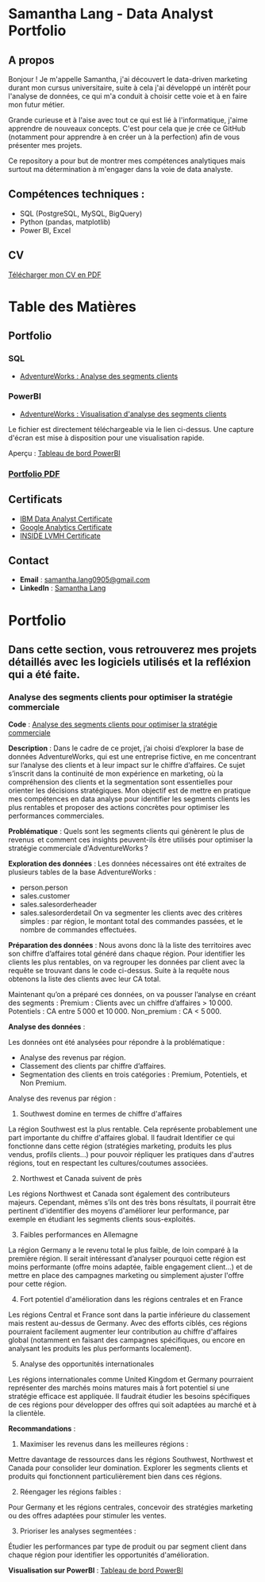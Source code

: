 # Samantha Lang - Data Analyst Portfolio

## A propos

Bonjour ! Je m'appelle Samantha, j'ai découvert le data-driven marketing durant mon cursus universitaire, suite à cela j'ai développé un intérêt pour l'analyse de données, ce qui m'a conduit à choisir cette voie et à en faire mon futur métier.

Grande curieuse et à l'aise avec tout ce qui est lié à l'informatique, j'aime apprendre de nouveaux concepts. C'est pour cela que je crée ce GitHub (notamment pour apprendre à en créer un à la perfection) afin de vous présenter mes projets.

Ce repository a pour but de montrer mes compétences analytiques mais surtout ma détermination à m'engager dans la voie de data analyste.

## Compétences techniques :
- SQL (PostgreSQL, MySQL, BigQuery)
- Python (pandas, matplotlib)
- Power BI, Excel


## CV
[Télécharger mon CV en PDF](projet/assets/CV_SLANG.pdf)


# Table des Matières

## Portfolio
### SQL
- [AdventureWorks : Analyse des segments clients](https://github.com/samanthalang/projet1/blob/main/projet/data/SQL/adventureworks_segment_clients.sql)

### PowerBI
- [AdventureWorks : Visualisation d'analyse des segments clients](https://github.com/samanthalang/projet1/blob/main/projet/data/PowerBI/adventureworks_segment_clients.pbix)

Le fichier est directement téléchargeable via le lien ci-dessus. Une capture d'écran est mise à disposition pour une visualisation rapide.

Aperçu : [Tableau de bord PowerBI](https://github.com/samanthalang/projet1/blob/main/projet/assets/Images/adventureworks.png)

### [Portfolio PDF](projet/assets/portfolio_SLANG.pdf)

## Certificats
- [IBM Data Analyst Certificate](projet/assets/IBM_Certificate1.pdf)
- [Google Analytics Certificate](projet/assets/Google_Certificate.pdf)
- [INSIDE LVMH Certificate](projet/assets/INSIDELVMH.pdf)

## Contact

- **Email** : [samantha.lang0905@gmail.com](mailto:samantha.lang0905@gmail.com)
- **LinkedIn** : [Samantha Lang](https://www.linkedin.com/in/samantha-lang-a265091b9/)


# Portfolio

## Dans cette section, vous retrouverez mes projets détaillés avec les logiciels utilisés et la refléxion qui a été faite.

### Analyse des segments clients pour optimiser la stratégie commerciale

**Code** : [Analyse des segments clients pour optimiser la stratégie commerciale](https://github.com/samanthalang/projet1/blob/main/projet/data/SQL/adventureworks_segment_clients.sql)

**Description** : Dans le cadre de ce projet, j’ai choisi d’explorer la base de données AdventureWorks, qui est une entreprise fictive, en me concentrant sur l’analyse des clients et à leur impact sur le chiffre d’affaires. Ce sujet s’inscrit dans la continuité de mon expérience en marketing, où la compréhension des clients et la segmentation sont essentielles pour orienter les décisions stratégiques. 
Mon objectif est de mettre en pratique mes compétences en data analyse pour identifier les segments clients les plus rentables et proposer des actions concrètes pour optimiser les performances commerciales.

**Problématique** : Quels sont les segments clients qui génèrent le plus de revenus  et comment ces insights peuvent-ils être utilisés pour optimiser la stratégie commerciale d'AdventureWorks ?

**Exploration des données** : 
Les données nécessaires ont été extraites de plusieurs tables de la base AdventureWorks :
- person.person
- sales.customer
- sales.salesorderheader
- sales.salesorderdetail
On va segmenter les clients avec des critères simples : par région, le montant total des commandes passées, et le nombre de commandes effectuées.

**Préparation des données** :
Nous avons donc là la liste des territoires avec son chiffre d’affaires total généré dans chaque région.
Pour identifier les clients les plus rentables, on va regrouper les données par client avec la requête se trouvant dans le code ci-dessus. Suite à la requête nous obtenons la liste des clients avec leur CA total.

Maintenant qu’on a préparé ces données, on va pousser l’analyse en créant des segments :
Premium : Clients avec un chiffre d’affaires > 10 000.
Potentiels : CA entre 5 000 et 10 000.
Non_premium : CA < 5 000.

**Analyse des données** :

Les données ont été analysées pour répondre à la problématique :
- Analyse des revenus par région.
- Classement des clients par chiffre d’affaires.
- Segmentation des clients en trois catégories : Premium, Potentiels, et Non Premium.

Analyse des revenus par région :

1. Southwest domine en termes de chiffre d'affaires

La région Southwest est la plus rentable. Cela représente probablement une part
importante du chiffre d'affaires global.
Il faudrait Identifier ce qui fonctionne dans cette région (stratégies marketing, produits les
plus vendus, profils clients...) pour pouvoir répliquer les pratiques dans d'autres régions,
tout en respectant les cultures/coutumes associées.

2. Northwest et Canada suivent de près

Les régions Northwest et Canada sont également des contributeurs majeurs. Cependant, mêmes s’ils ont des très bons résultats, il pourrait être pertinent d'identifier des moyens d'améliorer leur performance, par exemple en étudiant les segments clients sous-exploités.

3. Faibles performances en Allemagne

La région Germany a le revenu total le plus faible, de loin comparé à la première région. Il serait intéressant d’analyser pourquoi cette région est moins performante (offre moins
adaptée, faible engagement client...) et de mettre en place des campagnes marketing ou simplement ajuster l'offre pour cette région.

4. Fort potentiel d'amélioration dans les régions centrales et en France

Les régions Central et France sont dans la partie inférieure du classement mais restent au-dessus de Germany. Avec des efforts ciblés, ces régions pourraient facilement augmenter leur contribution au chiffre d'affaires global (notamment en faisant des campagnes spécifiques, ou encore en analysant les produits les plus performants localement).

5. Analyse des opportunités internationales

Les régions internationales comme United Kingdom et Germany pourraient représenter des marchés moins matures mais à fort potentiel si une stratégie efficace est appliquée.
Il faudrait étudier les besoins spécifiques de ces régions pour développer des offres qui soit
adaptées au marché et à la clientèle.

**Recommandations** :

1. Maximiser les revenus dans les meilleures régions :

Mettre davantage de ressources dans les régions Southwest, Northwest et Canada pour consolider leur domination. Explorer les segments clients et produits qui fonctionnent particulièrement bien dans ces régions.

2. Réengager les régions faibles :

Pour Germany et les régions centrales, concevoir des stratégies marketing ou des offres adaptées pour stimuler les ventes.

3. Prioriser les analyses segmentées :

Étudier les performances par type de produit ou par segment client dans chaque région pour identifier les opportunités d'amélioration.

**Visualisation sur PowerBI** : [Tableau de bord PowerBI](https://github.com/samanthalang/projet1/blob/main/projet/assets/Images/adventureworks.png)

